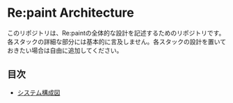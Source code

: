 # Re:paint Architecture

このリポジトリは、Re:paintの全体的な設計を記述するためのリポジトリです。
各スタックの詳細な部分には基本的に言及しません。各スタックの設計を置いておきたい場合は自由に追加してください。

## 目次

- [システム構成図](/docs/architecture/architecture.md)
